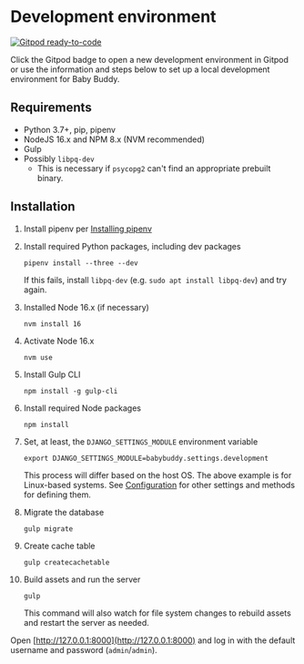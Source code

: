 # Development environment

[![Gitpod ready-to-code](https://img.shields.io/badge/Gitpod-ready--to--code-blue?logo=gitpod)](https://gitpod.io/#https://github.com/babybuddy/babybuddy)

Click the Gitpod badge to open a new development environment in Gitpod or use the
information and steps below to set up a local development environment for Baby Buddy.

## Requirements

- Python 3.7+, pip, pipenv
- NodeJS 16.x and NPM 8.x (NVM recommended)
- Gulp
- Possibly `libpq-dev`
  - This is necessary if `psycopg2` can't find an appropriate prebuilt binary.

## Installation

1. Install pipenv per [Installing pipenv](https://pipenv.pypa.io/en/latest/install/#installing-pipenv)

1. Install required Python packages, including dev packages

    ```shell
    pipenv install --three --dev
    ```
   
    If this fails, install `libpq-dev` (e.g. `sudo apt install libpq-dev`) and try again.
    
1. Installed Node 16.x (if necessary)

    ```shell
    nvm install 16
    ```

1. Activate Node 16.x

    ```shell
    nvm use
    ```

1. Install Gulp CLI

    ```shell
    npm install -g gulp-cli
    ```

1. Install required Node packages

    ```shell
    npm install
    ```

1. Set, at least, the `DJANGO_SETTINGS_MODULE` environment variable

    ```shell
    export DJANGO_SETTINGS_MODULE=babybuddy.settings.development
    ```
    
    This process will differ based on the host OS. The above example is for
    Linux-based systems. See [Configuration](../setup/configuration.md) for other
    settings and methods for defining them.

1. Migrate the database

    ```shell
    gulp migrate
    ```
        
1. Create cache table

    ```shell
    gulp createcachetable
    ```

1. Build assets and run the server

    ```shell
    gulp
    ```

    This command will also watch for file system changes to rebuild assets and
    restart the server as needed.

Open [http://127.0.0.1:8000](http://127.0.0.1:8000) and log in with the default
username and password (`admin`/`admin`).

